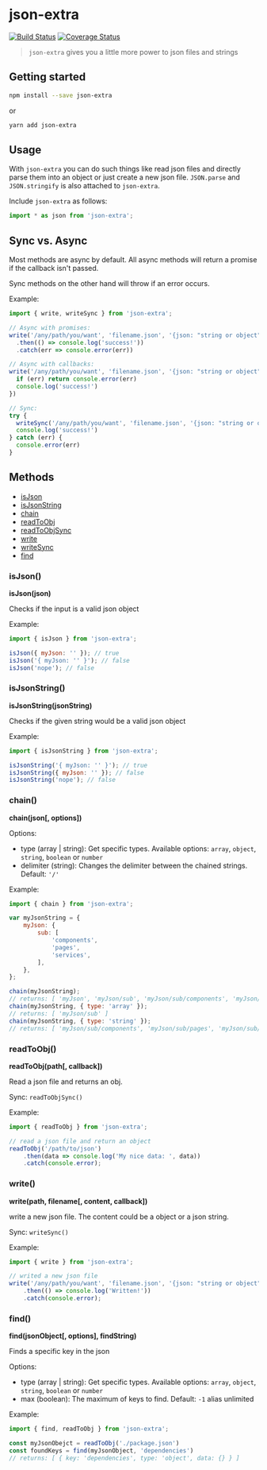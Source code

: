 # json-extra

[![Build Status](https://travis-ci.org/JPeer264/node-json-extra.svg?branch=master)]((https://travis-ci.org/JPeer264/node-json-extra))
[![Coverage Status](https://coveralls.io/repos/github/JPeer264/node-json-extra/badge.svg)](https://coveralls.io/github/JPeer264/node-json-extra)

> `json-extra` gives you a little more power to json files and strings

## Getting started

```sh
npm install --save json-extra
```

or

```sh
yarn add json-extra
```

## Usage

With `json-extra` you can do such things like read json files and directly parse them into an object or just create a new json file.
`JSON.parse` and `JSON.stringify` is also attached to `json-extra`.

Include `json-extra` as follows:
```js
import * as json from 'json-extra';
```

## Sync vs. Async

Most methods are async by default. All async methods will return a promise if the callback isn't passed.

Sync methods on the other hand will throw if an error occurs.

Example:
```js
import { write, writeSync } from 'json-extra';

// Async with promises:
write('/any/path/you/want', 'filename.json', '{json: "string or object"}')
  .then(() => console.log('success!'))
  .catch(err => console.error(err))

// Async with callbacks:
write('/any/path/you/want', 'filename.json', '{json: "string or object"}', err => {
  if (err) return console.error(err)
  console.log('success!')
})

// Sync:
try {
  writeSync('/any/path/you/want', 'filename.json', '{json: "string or object"}')
  console.log('success!')
} catch (err) {
  console.error(err)
}
```

## Methods

- [isJson](#isJson)
- [isJsonString](#isJsonString)
- [chain](#chain)
- [readToObj](#readToObj)
- [readToObjSync](#readToObj)
- [write](#write)
- [writeSync](#write)
- [find](#find)

### isJson()

**isJson(json)**

Checks if the input is a valid json object

Example:

```js
import { isJson } from 'json-extra';

isJson({ myJson: '' }); // true
isJson('{ myJson: '' }'); // false
isJson('nope'); // false
```

### isJsonString()

**isJsonString(jsonString)**

Checks if the given string would be a valid json object

Example:

```js
import { isJsonString } from 'json-extra';

isJsonString('{ myJson: '' }'); // true
isJsonString({ myJson: '' }); // false
isJsonString('nope'); // false
```

### chain()

**chain(json[, options])**

Options:

- type (array | string): Get specific types. Available options: `array`, `object`, `string`, `boolean` or `number`
- delimiter (string): Changes the delimiter between the chained strings. Default: `'/'`

Example:

```js
import { chain } from 'json-extra';

var myJsonString = {
    myJson: {
        sub: [
            'components',
            'pages',
            'services',
        ],
    },
};

chain(myJsonString);
// returns: [ 'myJson', 'myJson/sub', 'myJson/sub/components', 'myJson/sub/pages', 'myJson/sub/services' ]
chain(myJsonString, { type: 'array' });
// returns: [ 'myJson/sub' ]
chain(myJsonString, { type: 'string' });
// returns: [ 'myJson/sub/components', 'myJson/sub/pages', 'myJson/sub/services' ]
```

### readToObj()

**readToObj(path[, callback])**

Read a json file and returns an obj.

Sync: `readToObjSync()`

Example:

```js
import { readToObj } from 'json-extra';

// read a json file and return an object
readToObj('/path/to/json')
    .then(data => console.log('My nice data: ', data))
    .catch(console.error);
```

### write()

**write(path, filename[, content, callback])**

write a new json file. The content could be a object or a json string.

Sync: `writeSync()`

Example:

```js
import { write } from 'json-extra';

// writed a new json file
write('/any/path/you/want', 'filename.json', '{json: "string or object"}')
    .then(() => console.log('Written!'))
    .catch(console.error);
```

### find()

**find(jsonObject[, options], findString)**

Finds a specific key in the json

Options:

- type (array | string): Get specific types. Available options: `array`, `object`, `string`, `boolean` or `number`
- max (boolean): The maximum of keys to find. Default: `-1` alias unlimited

Example:

```js
import { find, readToObj } from 'json-extra';

const myJsonObejct = readToObj('./package.json')
const foundKeys = find(myJsonObject, 'dependencies')
// returns: [ { key: 'dependencies', type: 'object', data: {} } ]
```

